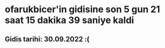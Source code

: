 # ofarukbicer'in gidisine son 5 gun 21 saat 15 dakika 39 saniye kaldi

## Gidis tarihi: 30.09.2022 :(